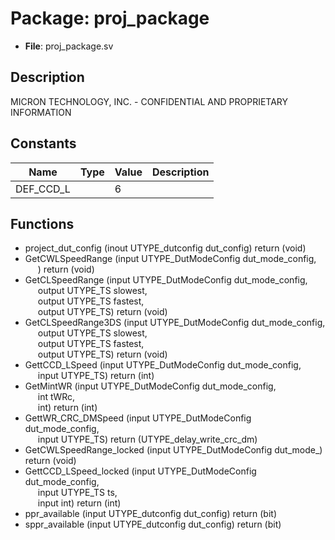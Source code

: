 # Package: proj_package

- **File**: proj_package.sv
## Description

 MICRON TECHNOLOGY, INC. - CONFIDENTIAL AND PROPRIETARY INFORMATION


## Constants

| Name      | Type | Value | Description |
| --------- | ---- | ----- | ----------- |
| DEF_CCD_L |      | 6     |             |
## Functions
- project_dut_config <font id="function_arguments">(inout UTYPE_dutconfig dut_config)</font> <font id="function_return">return (void)</font>
- GetCWLSpeedRange <font id="function_arguments">(input UTYPE_DutModeConfig dut_mode_config,<br><span style="padding-left:20px">)</font> <font id="function_return">return (void)</font>
- GetCLSpeedRange <font id="function_arguments">(input UTYPE_DutModeConfig dut_mode_config,<br><span style="padding-left:20px"> output UTYPE_TS slowest,<br><span style="padding-left:20px"> output UTYPE_TS fastest,<br><span style="padding-left:20px"> output UTYPE_TS)</font> <font id="function_return">return (void)</font>
- GetCLSpeedRange3DS <font id="function_arguments">(input UTYPE_DutModeConfig dut_mode_config,<br><span style="padding-left:20px"> output UTYPE_TS slowest,<br><span style="padding-left:20px"> output UTYPE_TS fastest,<br><span style="padding-left:20px"> output UTYPE_TS)</font> <font id="function_return">return (void)</font>
- GettCCD_LSpeed <font id="function_arguments">(input UTYPE_DutModeConfig dut_mode_config,<br><span style="padding-left:20px"> input UTYPE_TS)</font> <font id="function_return">return (int)</font>
- GetMintWR <font id="function_arguments">(input UTYPE_DutModeConfig dut_mode_config,<br><span style="padding-left:20px"> int tWRc,<br><span style="padding-left:20px"> int)</font> <font id="function_return">return (int)</font>
- GettWR_CRC_DMSpeed <font id="function_arguments">(input UTYPE_DutModeConfig dut_mode_config,<br><span style="padding-left:20px"> input UTYPE_TS)</font> <font id="function_return">return (UTYPE_delay_write_crc_dm)</font>
- GetCWLSpeedRange_locked <font id="function_arguments">(input UTYPE_DutModeConfig dut_mode_)</font> <font id="function_return">return (void)</font>
- GettCCD_LSpeed_locked <font id="function_arguments">(input UTYPE_DutModeConfig dut_mode_config,<br><span style="padding-left:20px"> input UTYPE_TS ts,<br><span style="padding-left:20px"> input int)</font> <font id="function_return">return (int)</font>
- ppr_available <font id="function_arguments">(input UTYPE_dutconfig dut_config)</font> <font id="function_return">return (bit)</font>
- sppr_available <font id="function_arguments">(input UTYPE_dutconfig dut_config)</font> <font id="function_return">return (bit)</font>
